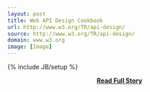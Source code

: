 ```yaml
---
layout: post
title: Web API Design Cookbook
url: http://www.w3.org/TR/api-design/
source: http://www.w3.org/TR/api-design/
domain: www.w3.org
image: [Image]
---
```

{% include JB/setup %}<p></p>
<center><p><a href="http://www.w3.org/TR/api-design/" style='padding:25px; font-sze:18px; font-weight: bold;'>Read Full Story</a></p></center>
